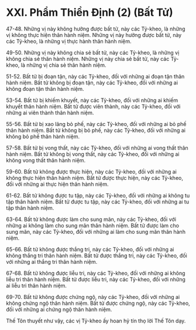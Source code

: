 # XXI. Phẩm Thiền Ðịnh (2) (Bất Tử)

47-48. Những vị này không hưởng được bất tử, này các Tỷ-kheo, là những vị không thực hiện thân hành
niệm. Những vị này hưởng được bất tử, này các Tỷ-kheo, là những vị thực hành thân hành niệm.

<!--pg-->
49-50. Những vị này không chia sẻ bất tử, này các Tỷ-kheo, là những vị không chia sẻ thân hành niệm.
Những vị này chia sẻ bất tử, này các Tỷ-kheo, là những vị chia sẻ thân hành niệm.

<!--pg-->
51-52. Bất tử bị đoạn tận, này các Tỷ-kheo, đối với những ai đoạn tận thân hành niệm. Bất tử không bị
đoạn tận, này các Tỷ-kheo, đối với những ai không đoạn tận thân hành niệm.

<!--pg-->
53-54. Bất tử bị khiếm khuyết, này các Tỷ-kheo, đối với những ai khiếm khuyết thân hành niệm. Bất tử
được viên thành, này các Tỷ-kheo, đối với những ai viên thành thân hành niệm.

<!--pg-->
55-56. Bất tử bị xao lãng bỏ phế, này các Tỷ-kheo, đối với những ai bỏ phế thân hành niệm. Bất tử
không bị bỏ phế, này các Tỷ-kheo, đối với những ai không bỏ phế thân hành niệm.

<!--pg-->
57-58. Bất tử bị vong thất, này các Tỷ-kheo, đối với những ai vong thất thân hành niệm. Bất tử không bị
vong thất, này các Tỷ-kheo, đối với những ai không vong thất thân hành niệm.

<!--pg-->
59-60. Bất tử không được thực hiện, này các Tỷ-kheo, đối với những ai không thực hiện thân hành niệm.
Bất tử được thực hiện, này các Tỷ-kheo, đối với những ai thực hiện thân hành niệm.

<!--pg-->
61-62. Bất tử không được tu tập, này các Tỷ-kheo, đối với những ai không tu tập thân hành niệm. Bất tử
được tu tập, này các Tỷ-kheo, đối với những ai tu tập thân hành niệm.

<!--pg-->
63-64. Bất tử không được làm cho sung mãn, này các Tỷ-kheo, đối với những ai không làm cho sung
mãn thân hành niệm. Bất tử được làm cho sung mãn, này các Tỷ-kheo, đối với những ai làm cho sung
mãn thân hành niệm.

<!--pg-->
65-66. Bất tử không được thắng tri, này các Tỷ-kheo, đối với những ai không thắng tri thân hành niệm.
Bất tử được thắng tri, này các Tỷ-kheo, đối với những ai thắng tri thân hành niệm.

<!--pg-->
67-68. Bất tử không được liễu tri, này các Tỷ-kheo, đối với những ai không liễu tri thân hành niệm. Bất
tử được liễu tri, này các Tỷ-kheo, đối với những ai liễu tri thân hành niệm.

<!--pg-->
69-70. Bất tử không được chứng ngộ, này các Tỷ-kheo, đối với những ai không chứng ngộ thân hành
niệm. Bất tử được chứng ngộ, này các Tỷ-kheo, đối với những ai chứng ngộ thân hành niệm.

Thế Tôn thuyết như vậy, các vị Tỷ-kheo ấy hoan hỷ tín thọ lời Thế Tôn dạy.

